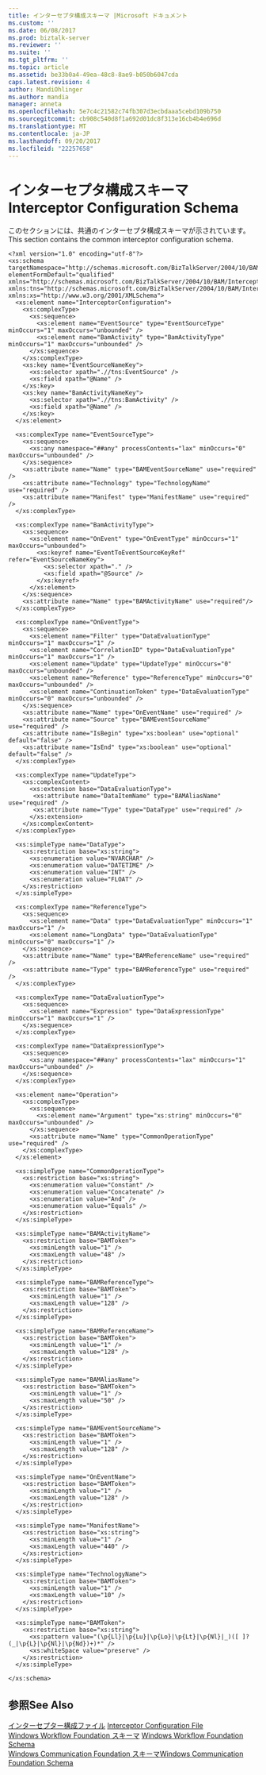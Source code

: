 ```yaml
---
title: インターセプタ構成スキーマ |Microsoft ドキュメント
ms.custom: ''
ms.date: 06/08/2017
ms.prod: biztalk-server
ms.reviewer: ''
ms.suite: ''
ms.tgt_pltfrm: ''
ms.topic: article
ms.assetid: be33b0a4-49ea-48c8-8ae9-b050b6047cda
caps.latest.revision: 4
author: MandiOhlinger
ms.author: mandia
manager: anneta
ms.openlocfilehash: 5e7c4c21582c74fb307d3ecbdaaa5cebd109b750
ms.sourcegitcommit: cb908c540d8f1a692d01dc8f313e16cb4b4e696d
ms.translationtype: MT
ms.contentlocale: ja-JP
ms.lasthandoff: 09/20/2017
ms.locfileid: "22257658"
---
```

# <a name="interceptor-configuration-schema"></a><span data-ttu-id="b9750-102">インターセプタ構成スキーマ</span><span class="sxs-lookup"><span data-stu-id="b9750-102">Interceptor Configuration Schema</span></span>
<span data-ttu-id="b9750-103">このセクションには、共通のインターセプタ構成スキーマが示されています。</span><span class="sxs-lookup"><span data-stu-id="b9750-103">This section contains the common interceptor configuration schema.</span></span>  
  
```  
<?xml version="1.0" encoding="utf-8"?>  
<xs:schema targetNamespace="http://schemas.microsoft.com/BizTalkServer/2004/10/BAM/InterceptorConfiguration" elementFormDefault="qualified" xmlns="http://schemas.microsoft.com/BizTalkServer/2004/10/BAM/InterceptorConfiguration" xmlns:tns="http://schemas.microsoft.com/BizTalkServer/2004/10/BAM/InterceptorConfiguration" xmlns:xs="http://www.w3.org/2001/XMLSchema">  
  <xs:element name="InterceptorConfiguration">  
    <xs:complexType>  
      <xs:sequence>  
        <xs:element name="EventSource" type="EventSourceType" minOccurs="1" maxOccurs="unbounded" />  
        <xs:element name="BamActivity" type="BamActivityType" minOccurs="1" maxOccurs="unbounded" />  
      </xs:sequence>  
    </xs:complexType>  
    <xs:key name="EventSourceNameKey">  
      <xs:selector xpath=".//tns:EventSource" />  
      <xs:field xpath="@Name" />  
    </xs:key>  
    <xs:key name="BamActivityNameKey">  
      <xs:selector xpath=".//tns:BamActivity" />  
      <xs:field xpath="@Name" />  
    </xs:key>  
  </xs:element>  
  
  <xs:complexType name="EventSourceType">  
    <xs:sequence>  
      <xs:any namespace="##any" processContents="lax" minOccurs="0" maxOccurs="unbounded" />  
    </xs:sequence>  
    <xs:attribute name="Name" type="BAMEventSourceName" use="required" />  
    <xs:attribute name="Technology" type="TechnologyName" use="required" />  
    <xs:attribute name="Manifest" type="ManifestName" use="required" />  
  </xs:complexType>  
  
  <xs:complexType name="BamActivityType">  
    <xs:sequence>  
      <xs:element name="OnEvent" type="OnEventType" minOccurs="1" maxOccurs="unbounded">  
        <xs:keyref name="EventToEventSourceKeyRef" refer="EventSourceNameKey">  
          <xs:selector xpath="." />  
          <xs:field xpath="@Source" />  
        </xs:keyref>  
      </xs:element>  
    </xs:sequence>  
    <xs:attribute name="Name" type="BAMActivityName" use="required"/>  
  </xs:complexType>  
  
  <xs:complexType name="OnEventType">  
    <xs:sequence>  
      <xs:element name="Filter" type="DataEvaluationType" minOccurs="1" maxOccurs="1" />  
      <xs:element name="CorrelationID" type="DataEvaluationType" minOccurs="1" maxOccurs="1" />  
      <xs:element name="Update" type="UpdateType" minOccurs="0" maxOccurs="unbounded" />  
      <xs:element name="Reference" type="ReferenceType" minOccurs="0" maxOccurs="unbounded" />  
      <xs:element name="ContinuationToken" type="DataEvaluationType" minOccurs="0" maxOccurs="unbounded" />  
    </xs:sequence>  
    <xs:attribute name="Name" type="OnEventName" use="required" />  
    <xs:attribute name="Source" type="BAMEventSourceName" use="required" />  
    <xs:attribute name="IsBegin" type="xs:boolean" use="optional" default="false" />  
    <xs:attribute name="IsEnd" type="xs:boolean" use="optional" default="false" />  
  </xs:complexType>  
  
  <xs:complexType name="UpdateType">  
    <xs:complexContent>  
      <xs:extension base="DataEvaluationType">  
       <xs:attribute name="DataItemName" type="BAMAliasName" use="required" />  
       <xs:attribute name="Type" type="DataType" use="required" />  
      </xs:extension>  
    </xs:complexContent>  
  </xs:complexType>  
  
  <xs:simpleType name="DataType">  
    <xs:restriction base="xs:string">  
      <xs:enumeration value="NVARCHAR" />  
      <xs:enumeration value="DATETIME" />  
      <xs:enumeration value="INT" />  
      <xs:enumeration value="FLOAT" />  
    </xs:restriction>  
  </xs:simpleType>  
  
  <xs:complexType name="ReferenceType">  
    <xs:sequence>  
      <xs:element name="Data" type="DataEvaluationType" minOccurs="1" maxOccurs="1" />  
      <xs:element name="LongData" type="DataEvaluationType" minOccurs="0" maxOccurs="1" />  
    </xs:sequence>  
    <xs:attribute name="Name" type="BAMReferenceName" use="required" />  
    <xs:attribute name="Type" type="BAMReferenceType" use="required" />  
  </xs:complexType>  
  
  <xs:complexType name="DataEvaluationType">  
    <xs:sequence>  
      <xs:element name="Expression" type="DataExpressionType" minOccurs="1" maxOccurs="1" />  
    </xs:sequence>  
  </xs:complexType>  
  
  <xs:complexType name="DataExpressionType">  
    <xs:sequence>  
      <xs:any namespace="##any" processContents="lax" minOccurs="1" maxOccurs="unbounded" />  
    </xs:sequence>  
  </xs:complexType>  
  
  <xs:element name="Operation">  
    <xs:complexType>  
      <xs:sequence>  
        <xs:element name="Argument" type="xs:string" minOccurs="0" maxOccurs="unbounded" />  
      </xs:sequence>  
      <xs:attribute name="Name" type="CommonOperationType" use="required" />  
    </xs:complexType>  
  </xs:element>  
  
  <xs:simpleType name="CommonOperationType">  
    <xs:restriction base="xs:string">  
      <xs:enumeration value="Constant" />  
      <xs:enumeration value="Concatenate" />  
      <xs:enumeration value="And" />  
      <xs:enumeration value="Equals" />  
    </xs:restriction>  
  </xs:simpleType>  
  
  <xs:simpleType name="BAMActivityName">  
    <xs:restriction base="BAMToken">  
      <xs:minLength value="1" />  
      <xs:maxLength value="48" />  
    </xs:restriction>  
  </xs:simpleType>  
  
  <xs:simpleType name="BAMReferenceType">  
    <xs:restriction base="BAMToken">  
      <xs:minLength value="1" />  
      <xs:maxLength value="128" />  
    </xs:restriction>  
  </xs:simpleType>  
  
  <xs:simpleType name="BAMReferenceName">  
    <xs:restriction base="BAMToken">  
      <xs:minLength value="1" />  
      <xs:maxLength value="128" />  
    </xs:restriction>  
  </xs:simpleType>  
  
  <xs:simpleType name="BAMAliasName">  
    <xs:restriction base="BAMToken">  
      <xs:minLength value="1" />  
      <xs:maxLength value="50" />  
    </xs:restriction>  
  </xs:simpleType>  
  
  <xs:simpleType name="BAMEventSourceName">  
    <xs:restriction base="BAMToken">  
      <xs:minLength value="1" />  
      <xs:maxLength value="128" />  
    </xs:restriction>  
  </xs:simpleType>  
  
  <xs:simpleType name="OnEventName">  
    <xs:restriction base="BAMToken">  
      <xs:minLength value="1" />  
      <xs:maxLength value="128" />  
    </xs:restriction>  
  </xs:simpleType>  
  
  <xs:simpleType name="ManifestName">  
    <xs:restriction base="xs:string">  
      <xs:minLength value="1" />  
      <xs:maxLength value="440" />  
    </xs:restriction>  
  </xs:simpleType>  
  
  <xs:simpleType name="TechnologyName">  
    <xs:restriction base="BAMToken">  
      <xs:minLength value="1" />  
      <xs:maxLength value="10" />  
    </xs:restriction>  
  </xs:simpleType>  
  
  <xs:simpleType name="BAMToken">  
    <xs:restriction base="xs:string">  
      <xs:pattern value="(\p{Ll}|\p{Lu}|\p{Lo}|\p{Lt}|\p{Nl}|_)([ ]?(_|\p{L}|\p{Nl}|\p{Nd})+)*" />  
      <xs:whiteSpace value="preserve" />  
    </xs:restriction>  
  </xs:simpleType>  
  
</xs:schema>  
```  
  
## <a name="see-also"></a><span data-ttu-id="b9750-104">参照</span><span class="sxs-lookup"><span data-stu-id="b9750-104">See Also</span></span>  
 <span data-ttu-id="b9750-105">[インターセプター構成ファイル](../core/interceptor-configuration-file.md) </span><span class="sxs-lookup"><span data-stu-id="b9750-105">[Interceptor Configuration File](../core/interceptor-configuration-file.md) </span></span>  
 <span data-ttu-id="b9750-106">[Windows Workflow Foundation スキーマ](../core/windows-workflow-foundation-schema.md) </span><span class="sxs-lookup"><span data-stu-id="b9750-106">[Windows Workflow Foundation Schema](../core/windows-workflow-foundation-schema.md) </span></span>  
 [<span data-ttu-id="b9750-107">Windows Communication Foundation スキーマ</span><span class="sxs-lookup"><span data-stu-id="b9750-107">Windows Communication Foundation Schema</span></span>](../core/windows-communication-foundation-schema.md)